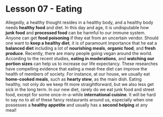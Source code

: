 # Lesson 07 - Eating

Allegedly, a healthy thought resides in a healthy body, and a healthy body needs **healthy food** and diet. In this day and age, it is undisputable how **junk food** and **processed food** can be harmful to our immune system. Anyone can get **food poisoning** if they eat from an uncertain vendor. Should one want to **keep a healthy diet**, it is of paramount importance that he eat a **balanced diet** including a lot of **nourishing meals**, **organic food**, and **fresh produce**. Recently, there are many people going vegan around the world. According to the recent studies, **eating in moderations**, and **watching our portion sizes** can help us to increase our life expectancy. These researches have compelling evidence that eating a meat-free diet can improve the health of members of society. For instance, at our house, we usually eat **home-cooked meals**, such as **hearty stew**, as the main dish. Eating healthy, not only do we keep fit more straightforward, but we also less get sick in the long term. In our new diet, rarely do we eat junk food and street food, except for some once-in-a-while **international cuisine**. It will be hard to say no to all of these fancy restaurants around us, especially when one possesses a **healthy appetite** and usually has a **second helping** at any meal!
